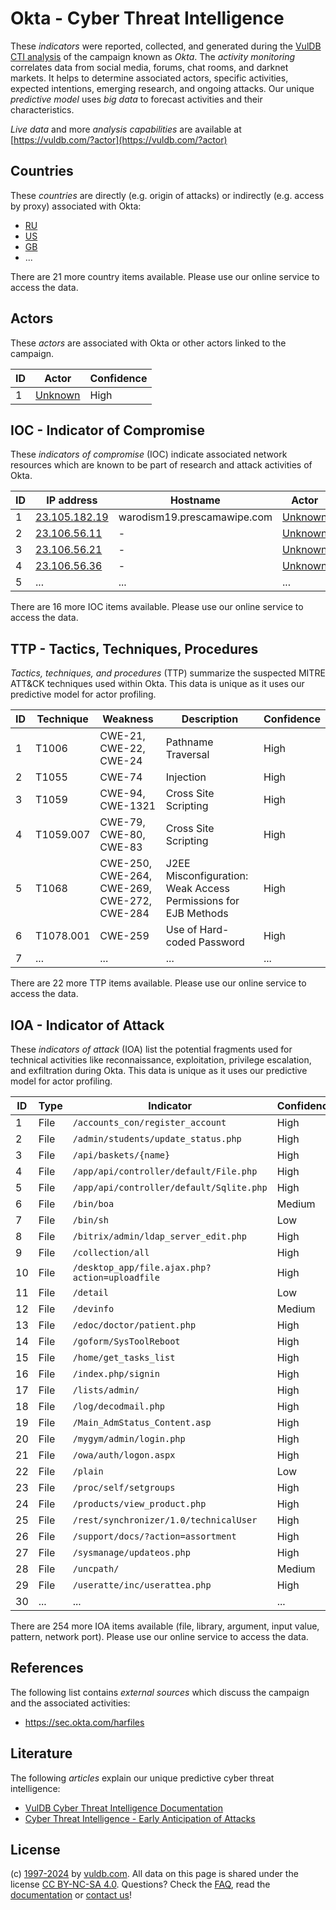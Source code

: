 # Okta - Cyber Threat Intelligence

These _indicators_ were reported, collected, and generated during the [VulDB CTI analysis](https://vuldb.com/?kb.cti) of the campaign known as _Okta_. The _activity monitoring_ correlates data from social media, forums, chat rooms, and darknet markets. It helps to determine associated actors, specific activities, expected intentions, emerging research, and ongoing attacks. Our unique _predictive model_ uses _big data_ to forecast activities and their characteristics.

_Live data_ and more _analysis capabilities_ are available at [https://vuldb.com/?actor](https://vuldb.com/?actor)

## Countries

These _countries_ are directly (e.g. origin of attacks) or indirectly (e.g. access by proxy) associated with Okta:

* [RU](https://vuldb.com/?country.ru)
* [US](https://vuldb.com/?country.us)
* [GB](https://vuldb.com/?country.gb)
* ...

There are 21 more country items available. Please use our online service to access the data.

## Actors

These _actors_ are associated with Okta or other actors linked to the campaign.

ID | Actor | Confidence
-- | ----- | ----------
1 | [Unknown](https://vuldb.com/?actor.unknown) | High

## IOC - Indicator of Compromise

These _indicators of compromise_ (IOC) indicate associated network resources which are known to be part of research and attack activities of Okta.

ID | IP address | Hostname | Actor | Confidence
-- | ---------- | -------- | ----- | ----------
1 | [23.105.182.19](https://vuldb.com/?ip.23.105.182.19) | warodism19.prescamawipe.com | [Unknown](https://vuldb.com/?actor.unknown) | High
2 | [23.106.56.11](https://vuldb.com/?ip.23.106.56.11) | - | [Unknown](https://vuldb.com/?actor.unknown) | High
3 | [23.106.56.21](https://vuldb.com/?ip.23.106.56.21) | - | [Unknown](https://vuldb.com/?actor.unknown) | High
4 | [23.106.56.36](https://vuldb.com/?ip.23.106.56.36) | - | [Unknown](https://vuldb.com/?actor.unknown) | High
5 | ... | ... | ... | ...

There are 16 more IOC items available. Please use our online service to access the data.

## TTP - Tactics, Techniques, Procedures

_Tactics, techniques, and procedures_ (TTP) summarize the suspected MITRE ATT&CK techniques used within Okta. This data is unique as it uses our predictive model for actor profiling.

ID | Technique | Weakness | Description | Confidence
-- | --------- | -------- | ----------- | ----------
1 | T1006 | CWE-21, CWE-22, CWE-24 | Pathname Traversal | High
2 | T1055 | CWE-74 | Injection | High
3 | T1059 | CWE-94, CWE-1321 | Cross Site Scripting | High
4 | T1059.007 | CWE-79, CWE-80, CWE-83 | Cross Site Scripting | High
5 | T1068 | CWE-250, CWE-264, CWE-269, CWE-272, CWE-284 | J2EE Misconfiguration: Weak Access Permissions for EJB Methods | High
6 | T1078.001 | CWE-259 | Use of Hard-coded Password | High
7 | ... | ... | ... | ...

There are 22 more TTP items available. Please use our online service to access the data.

## IOA - Indicator of Attack

These _indicators of attack_ (IOA) list the potential fragments used for technical activities like reconnaissance, exploitation, privilege escalation, and exfiltration during Okta. This data is unique as it uses our predictive model for actor profiling.

ID | Type | Indicator | Confidence
-- | ---- | --------- | ----------
1 | File | `/accounts_con/register_account` | High
2 | File | `/admin/students/update_status.php` | High
3 | File | `/api/baskets/{name}` | High
4 | File | `/app/api/controller/default/File.php` | High
5 | File | `/app/api/controller/default/Sqlite.php` | High
6 | File | `/bin/boa` | Medium
7 | File | `/bin/sh` | Low
8 | File | `/bitrix/admin/ldap_server_edit.php` | High
9 | File | `/collection/all` | High
10 | File | `/desktop_app/file.ajax.php?action=uploadfile` | High
11 | File | `/detail` | Low
12 | File | `/devinfo` | Medium
13 | File | `/edoc/doctor/patient.php` | High
14 | File | `/goform/SysToolReboot` | High
15 | File | `/home/get_tasks_list` | High
16 | File | `/index.php/signin` | High
17 | File | `/lists/admin/` | High
18 | File | `/log/decodmail.php` | High
19 | File | `/Main_AdmStatus_Content.asp` | High
20 | File | `/mygym/admin/login.php` | High
21 | File | `/owa/auth/logon.aspx` | High
22 | File | `/plain` | Low
23 | File | `/proc/self/setgroups` | High
24 | File | `/products/view_product.php` | High
25 | File | `/rest/synchronizer/1.0/technicalUser` | High
26 | File | `/support/docs/?action=assortment` | High
27 | File | `/sysmanage/updateos.php` | High
28 | File | `/uncpath/` | Medium
29 | File | `/useratte/inc/userattea.php` | High
30 | ... | ... | ...

There are 254 more IOA items available (file, library, argument, input value, pattern, network port). Please use our online service to access the data.

## References

The following list contains _external sources_ which discuss the campaign and the associated activities:

* https://sec.okta.com/harfiles

## Literature

The following _articles_ explain our unique predictive cyber threat intelligence:

* [VulDB Cyber Threat Intelligence Documentation](https://vuldb.com/?kb.cti)
* [Cyber Threat Intelligence - Early Anticipation of Attacks](https://www.scip.ch/en/?labs.20201022)

## License

(c) [1997-2024](https://vuldb.com/?kb.changelog) by [vuldb.com](https://vuldb.com/?kb.about). All data on this page is shared under the license [CC BY-NC-SA 4.0](https://creativecommons.org/licenses/by-nc-sa/4.0/). Questions? Check the [FAQ](https://vuldb.com/?kb.faq), read the [documentation](https://vuldb.com/?kb) or [contact us](https://vuldb.com/?contact)!
